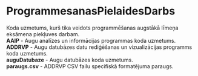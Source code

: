 # ProgrammesanasPielaidesDarbs
Koda uzmetums, kurš tika veidots programmēšanas augstākā līmeņa eksāmena piekļuves darbam.\
**AAIP** - Augu analīzes un informācijas programmas koda uzmetums.\
**ADDRVP** - Augu datubāzes datu rediģēšanas un vizualizācijas programms koda uzmetums.\
**auguDatubaze** - Augu datubāzes koda uzmetums.\
**paraugs.csv** - ADDRVP CSV failu specifiskā formatējuma paraugs.
